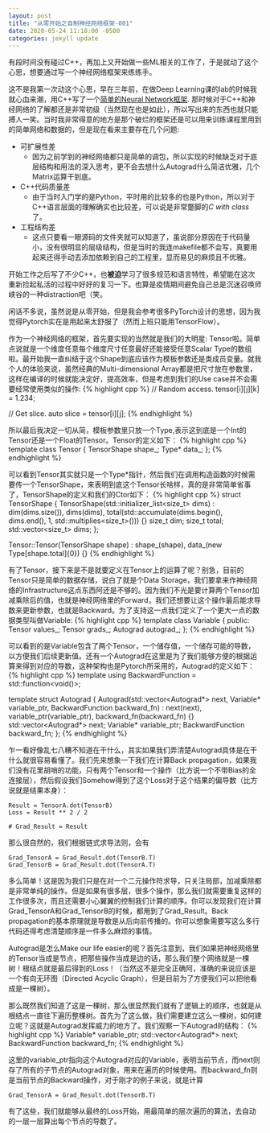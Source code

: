 ```yaml
---
layout: post
title: "从零开始之自制神经网络框架-001"
date: 2020-05-24 11:18:00 -0500
categories: jekyll update
---
```


有段时间没有碰过C++，再加上又开始做一些ML相关的工作了，于是就动了这个心思，想要通过写一个神经网络框架来练练手。

这不是我第一次动这个心思，早在三年前，在做Deep
Learning课的lab的时候我就心血来潮，用C++写了一个[简单的Neural Network框架](https://github.com/henryly94/yynn). 那时候对于C++和神经网络的了解都还是非常初级（当然现在也是如此），所以写出来的东西也就只能搏人一笑。当时我非常得意的地方是那个破烂的框架还是可以用来训练课程里用到的简单网络和数据的，但是现在看来主要存在几个问题:
- 可扩展性差
  - 因为之前学到的神经网络都只是简单的调包，所以实现的时候缺乏对于底层结构和用法的深入思考，更不会去想什么Autograd什么简洁优雅，几个Matrix运算干到底。
- C++代码质量差
  - 由于当时入门学的是Python，平时用的比较多的也是Python，所以对于C++语言层面的理解确实也比较差，可以说是非常蹩脚的*C with class*了。
- 工程结构差
  - 这点只要看一眼源码的文件夹就可以知道了，虽说部分原因在于代码量小，没有很明显的层级结构，但是当时的我连makefile都不会写，真要用起来还得手动去添加依赖到自己的工程里，显而易见的麻烦且不优雅。

开始工作之后写了不少C++，也**被迫**学习了很多规范和语言特性，希望能在这次重新捡起私活的过程中好好的复习一下。也算是疫情期间避免自己总是沉迷召唤师峡谷的一种distraction吧（笑。

闲话不多说，虽然说是从零开始，但是我会参考很多PyTorch设计的思想，因为我觉得Pytorch实在是用起来太舒服了（然而上班只能用TensorFlow）。

作为一个神经网络的框架，首先要实现的当然就是我们的大明星:
Tensor啦。简单点说就是一个维度任意每个维度尺寸任意最好还能接受任意Scalar Type的数组啦。最开始我一直纠结于这个Shape到底应该作为模板参数还是类成员变量。就我个人的体验来说，虽然经典的Multi-dimensional Array都是把尺寸放在参数里，这样在编译的时候就能决定好，提高效率，但是考虑到我们的Use case并不会需要经常使用类似的操作:
{% highlight cpp %}
// Random access.
tensor[i][j][k] = 1.234;

// Get slice.
auto slice = tensor[i][j];
{% endhighlight %}

所以最后我决定一切从简，模板参数里只放一个Type,表示这到底是一个Int的Tensor还是一个Float的Tensor。Tensor的定义如下：
{% highlight cpp %}
template <typename Type>
class Tensor {
  TensorShape shape_;
  Type* data_;
};
{% endhighlight %}

可以看到Tensor其实就只是一个Type\*指针，然后我们在调用构造函数的时候需要传一个TensorShape，来表明到底这个Tensor长啥样，真的是非常简单省事了，TensorShape的定义和我们的Ctor如下：
{% highlight cpp %}
struct TensorShape {
  TensorShape(std::initializer_list<size_t> dims)
      : dim(dims.size()),
        dims(dims),
        total(std::accumulate(dims.begin(), dims.end(), 1,
                              std::multiplies<size_t>())) {}
  size_t dim;
  size_t total;
  std::vector<size_t> dims;
};

Tensor::Tensor(TensorShape shape) : shape_(shape), data_(new Type[shape.total]{0}) {}
{% endhighlight %}

有了Tensor，接下来是不是就要定义在Tensor上的运算了呢？别急，目前的Tensor只是简单的数据存储，说白了就是个Data Storage，我们要拿来作神经网络的Infrastructure这点东西阿还是不够的。因为我们不光是要计算两个Tensor加减乘除后的值，也就是神经网络里的Forward，我们还想要让这个操作最后能求导数来更新参数，也就是Backward。为了支持这一点我们定义了一个更大一点的数据类型叫做Variable:
{% highlight cpp %}
template <typename Type>
class Variable {
 public:
  Tensor<Type> values_;
  Tensor<Type> grads_;
  Autograd<Type> autograd_;
};
{% endhighlight %}

可以看到的是Variable包含了两个Tensor，一个储存值，一个储存可能的导数，以方便我们后续更新值。还有一个Autograd在这里是为了我们能够方便的根据运算来得到对应的导数，这种架构也是Pytorch所采用的，Autograd的定义如下：
{% highlight cpp %}
template <typename Type>
using BackwardFunction = std::function<void()>;

template <typename Type>
struct Autograd {
  Autograd(std::vector<Autograd*> next, Variable<Type>* variable_ptr,
           BackwardFunction<Type> backward_fn)
      : next(next), variable_ptr(variable_ptr), backward_fn(backward_fn) {}
  std::vector<Autograd*> next;
  Variable<Type>* variable_ptr;
  BackwardFunction<Type> backward_fn;
};
{% endhighlight %}

乍一看好像乱七八糟不知道在干什么，其实如果我们弄清楚Autograd具体是在干什么就很容易看懂了。我们先来想象一下我们在计算Back propagation，如果我们没有花里胡哨的功能，只有两个Tensor和一个操作（比方说一个不带Bias的全连接层），然后假设我们Somehow得到了这个Loss对于这个结果的偏导数（比方说就是结果本身）：
```
Result = TensorA.dot(TensorB)
Loss = Result ** 2 / 2

# Grad_Result = Result
```

那么很自然的，我们根据链式求导法则，会有
```
Grad_TensorA = Grad_Result.dot(TensorB.T)
Grad_TensorB = Grad_Result.dot(TensorA.T)
```

多么简单！这是因为我们只是在对一个二元操作符求导，只关注局部，加减乘除都是非常单纯的操作。但是如果有很多层，很多个操作，那么我们就需要重复这样的工作很多次，而且还需要小心翼翼的控制我们计算的顺序。你可以发现我们在计算Grad_TensorA和Grad_TensorB的时候，都用到了Grad_Result。Back propagation的基本原理就是导数是从后向前传播的。你可以想象需要写这么多行代码还得考虑清楚顺序是一件多么麻烦的事情。

Autograd是怎么Make our life
easier的呢？首先注意到，我们如果把神经网络里的Tensor当成是节点，把那些操作当成是边的话，那么我们整个网络就是一棵树！根结点就是最后得到的Loss！（当然这不是完全正确阿，准确的来说应该是一个有向无环图（Directed Acyclic Graph），但是目前为了方便我们可以把他看成是一棵树）。

那么既然我们知道了这是一棵树，那么很显然我们就有了逻辑上的顺序，也就是从根结点一直往下遍历整棵树。首先为了这么做，我们需要建立这么一棵树，如何建立呢？这就是Autograd发挥威力的地方了。我们观察一下Autograd的结构：
{% highlight cpp %}
Variable<Type>* variable_ptr;
std::vector<Autograd*> next;
BackwardFunction<Type> backward_fn;
{% endhighlight %}

这里的variable_ptr指向这个Autograd对应的Variable，表明当前节点，而next则存了所有的子节点的Autograd对象，用来在遍历的时候使用。而backward_fn则是当前节点的Backward操作，对于刚才的例子来说，就是计算
```
Grad_TensorA = Grad_Result.dot(TensorB.T)
```
有了这些，我们就能够从最终的Loss开始，用最简单的层次遍历的算法，去自动的一层一层算出每个节点的导数了。
